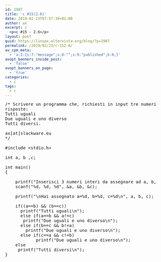 ```yaml
---
id: 1987
title: 'c #15(2.6)'
date: 2019-02-23T07:57:39+01:00
author: ax
excerpt: |
  <p>c #15 - 2.6</p>
layout: post
guid: https://linuax.altervista.org/blog/?p=1987
permalink: /2019/02/23/c-152-6/
av_cpm_meta:
  - 'a:2:{s:7:"message";s:0:"";s:9:"published";b:0;}'
avopt_banners_inside_post:
  - 'false'
avopt_banners_on_page:
  - 'true'
categories:
  - c
tags:
  - c
---
```

<pre>/* Scrivere un programma che, richiesti in input tre numeri interi, a seconda dei casi visualizzi una delle seguenti
risposte:
Tutti uguali
Due uguali e uno diverso
Tutti diversi.

ax[at]slackware.eu
*/

#include &lt;stdio.h&gt;

int a, b ,c;

int main()
{

	printf("Inserisci 3 numeri interi da assegnare ad a, b, c\nEsempio: 1, 2, 3\nTocca a te:\t");
	scanf("%d, %d, %d", &a, &b, &c);

	printf("\nHai assegnato a=%d, b=%d, c=%d\n", a, b, c);

	if((a==b) && (b==c)) 
	  printf("Tutti uguali\n");
	  else if(a==b && a!=c)
	   printf("Due uguali e uno diverso\n");
	  else if(b==c && b!=a)
	    printf("Due uguali e uno diverso\n");
	  else if(c==a && c!=b)
            printf("Due uguali e uno diverso\n");
	else
 	 printf("Tutti diversi\n");
}</pre>
